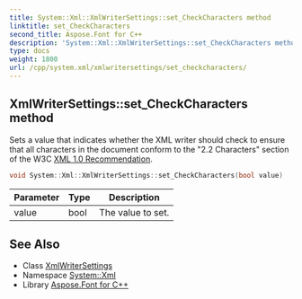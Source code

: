 ```yaml
---
title: System::Xml::XmlWriterSettings::set_CheckCharacters method
linktitle: set_CheckCharacters
second_title: Aspose.Font for C++
description: 'System::Xml::XmlWriterSettings::set_CheckCharacters method. Sets a value that indicates whether the XML writer should check to ensure that all characters in the document conform to the "2.2 Characters" section of the W3C  in C++.'
type: docs
weight: 1800
url: /cpp/system.xml/xmlwritersettings/set_checkcharacters/
---
```

## XmlWriterSettings::set_CheckCharacters method


Sets a value that indicates whether the XML writer should check to ensure that all characters in the document conform to the "2.2 Characters" section of the W3C [XML 1.0 Recommendation](https://www.w3.org/TR/REC-xml/#charsets).

```cpp
void System::Xml::XmlWriterSettings::set_CheckCharacters(bool value)
```


| Parameter | Type | Description |
| --- | --- | --- |
| value | bool | The value to set. |

## See Also

* Class [XmlWriterSettings](../)
* Namespace [System::Xml](../../)
* Library [Aspose.Font for C++](../../../)
